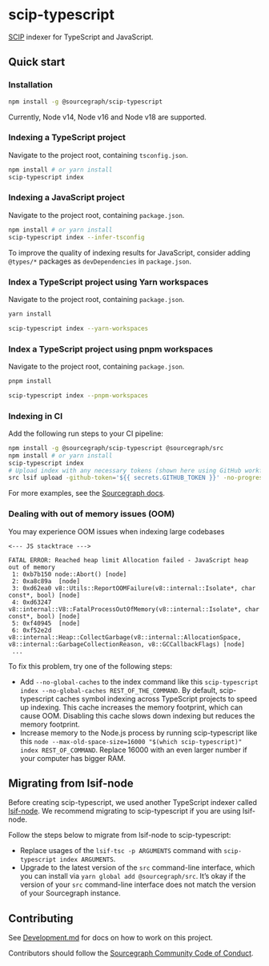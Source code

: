 # scip-typescript

[SCIP](https://github.com/sourcegraph/scip) indexer for TypeScript and JavaScript.

## Quick start

### Installation

```sh
npm install -g @sourcegraph/scip-typescript
```

Currently, Node v14, Node v16 and Node v18 are supported. <!-- Source of truth: .github/workflows/ci.yml -->

### Indexing a TypeScript project

Navigate to the project root, containing `tsconfig.json`.

```sh
npm install # or yarn install
scip-typescript index
```

### Indexing a JavaScript project

Navigate to the project root, containing `package.json`.

```sh
npm install # or yarn install
scip-typescript index --infer-tsconfig
```

To improve the quality of indexing results for JavaScript,
consider adding `@types/*` packages as `devDependencies` in `package.json`.

### Index a TypeScript project using Yarn workspaces

Navigate to the project root, containing `package.json`.

```sh
yarn install

scip-typescript index --yarn-workspaces
```

### Index a TypeScript project using pnpm workspaces

Navigate to the project root, containing `package.json`.

```sh
pnpm install

scip-typescript index --pnpm-workspaces
```

### Indexing in CI

Add the following run steps to your CI pipeline:

```sh
npm install -g @sourcegraph/scip-typescript @sourcegraph/src
npm install # or yarn install
scip-typescript index
# Upload index with any necessary tokens (shown here using GitHub workflow syntax)
src lsif upload -github-token='${{ secrets.GITHUB_TOKEN }}' -no-progress
```

For more examples, see the
[Sourcegraph docs](https://docs.sourcegraph.com/code_intelligence/how-to/index_a_typescript_and_javascript_repository).

### Dealing with out of memory issues (OOM)

You may experience OOM issues when indexing large codebases

```
<--- JS stacktrace --->

FATAL ERROR: Reached heap limit Allocation failed - JavaScript heap out of memory
 1: 0xb7b150 node::Abort() [node]
 2: 0xa8c89a  [node]
 3: 0xd62ea0 v8::Utils::ReportOOMFailure(v8::internal::Isolate*, char const*, bool) [node]
 4: 0xd63247 v8::internal::V8::FatalProcessOutOfMemory(v8::internal::Isolate*, char const*, bool) [node]
 5: 0xf40945  [node]
 6: 0xf52e2d v8::internal::Heap::CollectGarbage(v8::internal::AllocationSpace, v8::internal::GarbageCollectionReason, v8::GCCallbackFlags) [node]
 ...
```

To fix this problem, try one of the following steps:

- Add `--no-global-caches` to the index command like this `scip-typescript
index --no-global-caches REST_OF_THE_COMMAND`. By default, scip-typescript
  caches symbol indexing across TypeScript projects to speed up indexing. This
  cache increases the memory footprint, which can cause OOM. Disabling this cache
  slows down indexing but reduces the memory footprint.
- Increase memory to the Node.js process by running scip-typescript like this
  `node --max-old-space-size=16000 "$(which scip-typescript)" index REST_OF_COMMAND`.
  Replace 16000 with an even larger number if your computer has bigger RAM.

## Migrating from lsif-node

Before creating scip-typescript, we used another TypeScript indexer called
[lsif-node](https://github.com/sourcegraph/lsif-node). We recommend migrating
to scip-typescript if you are using lsif-node.

Follow the steps below to migrate from lsif-node to scip-typescript:

- Replace usages of the `lsif-tsc -p ARGUMENTS` command with `scip-typescript index ARGUMENTS`.
- Upgrade to the latest version of the `src` command-line interface, which you
  can install via `yarn global add @sourcegraph/src`. It’s okay if the version
  of your `src` command-line interface does not match the version of your
  Sourcegraph instance.

## Contributing

See [Development.md](./Development.md) for docs on how to work on this project.

Contributors should follow the [Sourcegraph Community Code of Conduct](https://handbook.sourcegraph.com/company-info-and-process/community/code_of_conduct/).
